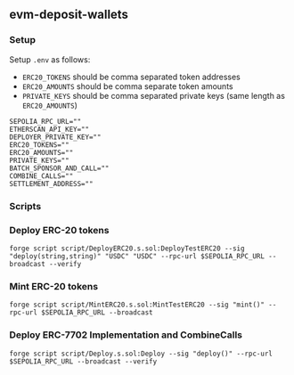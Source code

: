 ## evm-deposit-wallets

### Setup

Setup `.env` as follows:

- `ERC20_TOKENS` should be comma separated token addresses
- `ERC20_AMOUNTS` should be comma separate token amounts
- `PRIVATE_KEYS` should be comma separated private keys (same length as `ERC20_AMOUNTS`)

```
SEPOLIA_RPC_URL=""
ETHERSCAN_API_KEY=""
DEPLOYER_PRIVATE_KEY=""
ERC20_TOKENS=""
ERC20_AMOUNTS=""
PRIVATE_KEYS=""
BATCH_SPONSOR_AND_CALL=""
COMBINE_CALLS=""
SETTLEMENT_ADDRESS=""
```

### Scripts

### Deploy ERC-20 tokens

```shell
forge script script/DeployERC20.s.sol:DeployTestERC20 --sig "deploy(string,string)" "USDC" "USDC" --rpc-url $SEPOLIA_RPC_URL --broadcast --verify
```

### Mint ERC-20 tokens

```shell
forge script script/MintERC20.s.sol:MintTestERC20 --sig "mint()" --rpc-url $SEPOLIA_RPC_URL --broadcast
```

### Deploy ERC-7702 Implementation and CombineCalls

```shell
forge script script/Deploy.s.sol:Deploy --sig "deploy()" --rpc-url $SEPOLIA_RPC_URL --broadcast --verify
```
